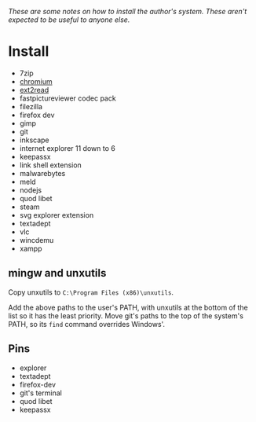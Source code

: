 _These are some notes on how to install the author's system. These aren't expected to be useful to anyone else._


# Install

- 7zip
- [chromium](https://download-chromium.appspot.com/)
- [ext2read](https://sourceforge.net/projects/ext2read/)
- fastpictureviewer codec pack
- filezilla
- firefox dev
- gimp
- git
- inkscape
- internet explorer 11 down to 6
- keepassx
- link shell extension
- malwarebytes
- meld
- nodejs
- quod libet
- steam
- svg explorer extension
- textadept
- vlc
- wincdemu
- xampp


## mingw and unxutils

Copy unxutils to `C:\Program Files (x86)\unxutils`.

Add the above paths to the user's PATH, with unxutils at the bottom of the list so it has the least priority. Move git's paths to the top of the system's PATH, so its `find` command overrides Windows'.


## Pins

- explorer
- textadept
- firefox-dev
- git's terminal
- quod libet
- keepassx
